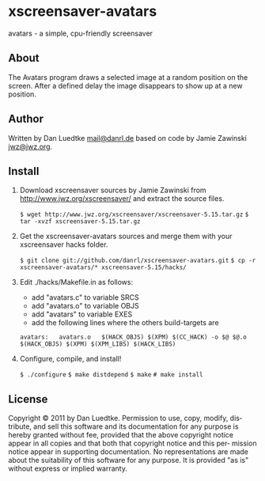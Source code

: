 # xscreensaver-avatars

avatars - a simple, cpu-friendly screensaver

## About

The Avatars program draws a selected image at a random position
on the screen. After a defined delay the image disappears to show
up at a new position.

## Author
Written by Dan Luedtke <mail@danrl.de>
based on code by Jamie Zawinski <jwz@jwz.org>.

## Install

1.	Download xscreensaver sources by Jamie Zawinski from
	http://www.jwz.org/xscreensaver/ and extract the source files.

	`$ wget http://www.jwz.org/xscreensaver/xscreensaver-5.15.tar.gz`
	`$ tar -xvzf xscreensaver-5.15.tar.gz`

2.	Get the xscreensaver-avatars sources and merge them with your
	xscreensaver hacks folder.

	`$ git clone git://github.com/danrl/xscreensaver-avatars.git`
	`$ cp -r xscreensaver-avatars/* xscreensaver-5.15/hacks/`

3.	Edit ./hacks/Makefile.in as follows:

	-  add "avatars.c" to variable SRCS
	-  add "avatars.o" to variable OBJS
	-  add "avatars" to variable EXES
	-  add the following lines where the others build-targets are

	`avatars:	avatars.o	$(HACK_OBJS) $(XPM)
	$(CC_HACK) -o $@ $@.o	$(HACK_OBJS) $(XPM) $(XPM_LIBS) $(HACK_LIBS)`

4.	Configure, compile, and install!

	`$ ./configure`
	`$ make distdepend`
	`$ make`
	`# make install`

## License

Copyright © 2011 by Dan Luedtke. Permission to use, copy, modify, dis‐
tribute, and sell this software and its documentation for any purpose
is hereby granted without fee, provided that the above copyright notice
appear in all copies and that both that copyright notice and this per‐
mission notice appear in supporting documentation. No representations
are made about the suitability of this software for any purpose. It is
provided "as is" without express or implied warranty.
